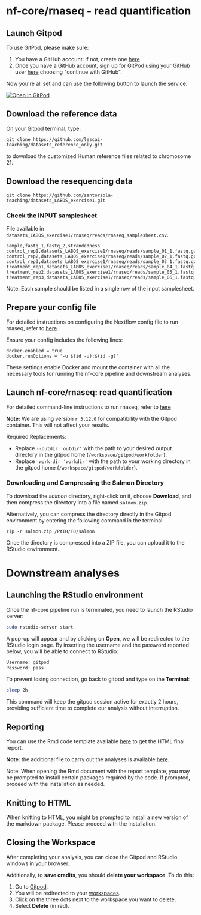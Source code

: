 # nf-core/rnaseq - read quantification



## Launch Gitpod


To use GitPod, please make sure:

1. You have a GitHub account: if not, create one [here](https://github.com/signup)
2. Once you have a GitHub account, sign up for GitPod using your GitHub user [here](https://gitpod.io/login/) choosing "continue with GitHub".

Now you're all set and can use the following button to launch the service:


[![Open in GitPod](https://img.shields.io/badge/Gitpod-%20Open%20in%20Gitpod-908a85?logo=gitpod)](https://gitpod.io/#https://github.com/santorsola-teaching/nf-core-gitpod-run)



## Download the reference data

On your Gitpod terminal, type:

```{bash}
git clone https://github.com/lescai-teaching/datasets_reference_only.git
```

to download the customized Human reference files related to chromosome 21.



## Download the resequencing data

```{bash}
git clone https://github.com/santorsola-teaching/datasets_LABOS_exercise1.git
```



### Check the INPUT samplesheet 

File available in ```datasets_LABOS_exercise1/rnaseq/reads/rnaseq_samplesheet.csv```.

```
sample,fastq_1,fastq_2,strandedness
control_rep1,datasets_LABOS_exercise1/rnaseq/reads/sample_01_1.fastq.gz,datasets_LABOS_exercise1/rnaseq/reads/sample_01_2.fastq.gz,unstranded
control_rep2,datasets_LABOS_exercise1/rnaseq/reads/sample_02_1.fastq.gz,datasets_LABOS_exercise1/rnaseq/reads/sample_02_2.fastq.gz,unstranded
control_rep3,datasets_LABOS_exercise1/rnaseq/reads/sample_03_1.fastq.gz,datasets_LABOS_exercise1/rnaseq/reads/sample_03_2.fastq.gz,unstranded
treatment_rep1,datasets_LABOS_exercise1/rnaseq/reads/sample_04_1.fastq.gz,datasets_LABOS_exercise1/rnaseq/reads/sample_04_2.fastq.gz,unstranded
treatment_rep2,datasets_LABOS_exercise1/rnaseq/reads/sample_05_1.fastq.gz,datasets_LABOS_exercise1/rnaseq/reads/sample_05_2.fastq.gz,unstranded
treatment_rep3,datasets_LABOS_exercise1/rnaseq/reads/sample_06_1.fastq.gz,datasets_LABOS_exercise1/rnaseq/reads/sample_06_2.fastq.gz,unstranded

```

Note:
Each sample should be listed in a single row of the input samplesheet.



## Prepare your config file


For detailed instructions on configuring the Nextflow config file to run rnaseq, refer to [here](https://github.com/santorsola-teaching/class-lab-adv-omics/blob/main/L18_rnaseq_gitpod/rnaseq_run_gitpod/rnaseq_nextflow.config).


Ensure your config includes the following lines:

```
docker.enabled = true
docker.runOptions = '-u $(id -u):$(id -g)'
```

These settings enable Docker and mount the container with all the necessary tools for running the nf-core pipeline and downstream analyses.


## Launch nf-core/rnaseq: read quantification

For detailed command-line instructions to run rnaseq, refer to [here](https://github.com/santorsola-teaching/class-lab-adv-omics/blob/main/L18_rnaseq_gitpod/rnaseq_run_gitpod/rnaseq_run.sh)


**Note:** We are using version `r 3.12.0` for compatibility with the Gitpod container. This will not affect your results.


Required Replacements:
- Replace ```--outdir 'outdir'``` with the path to your desired output directory in the gitpod home (```/workspace/gitpod/workfolder```).
- Replace ```-work-dir 'workdir'``` with the path to your working directory in the gitpod home (```/workspace/gitpod/workfolder```).

### Downloading and Compressing the Salmon Directory

To download the *salmon* directory, right-click on it, choose **Download**, and then compress the directory into a file named `salmon.zip`.

Alternatively, you can compress the directory directly in the Gitpod environment by entering the following command in the terminal:

```
zip -r salmon.zip /PATH/TO/salmon
```

Once the directory is compressed into a ZIP file, you can upload it to the RStudio environment.


# Downstream analyses

## Launching the RStudio environment

Once the nf-core pipeline run is terminated, you need to launch the RStudio server:

```bash
sudo rstudio-server start
```

A pop-up will appear and by clicking on **Open**, we will be redirected to the RStudio login page. By inserting the username and the password reported below, you will be able to connect to RStudio:

```bash
Username: gitpod
Password: pass
```

To prevent losing connection, go back to gitpod and type on the **Terminal**:

```bash
sleep 2h
```

This command will keep the gitpod session active for exactly 2 hours, providing sufficient time to complete our analysis without interruption.



## Reporting 

You can use the Rmd code template available [here](https://github.com/santorsola-teaching/class-lab-adv-omics/blob/main/L17_rnaseq_DEA_reporting/reporting_template/report_DEA_gcp.Rmd) to get the HTML final report. 


**Note**: the additional file to carry out the analyses is available [here](https://github.com/lescai-teaching/datasets_reference_only/blob/main/trascriptome/gencode.v29.transcripts_no-vers_chr21_tx2gene.txt).


Note: When opening the Rmd document with the report template, you may be prompted to install certain packages required by the code. If prompted, proceed with the installation as needed.


## Knitting to HTML
When knitting to HTML, you might be prompted to install a new version of the markdown package. Please proceed with the installation.



## Closing the Workspace

After completing your analysis, you can close the Gitpod and RStudio windows in your browser.

Additionally, to **save credits**, you should **delete your workspace**. To do this:

1. Go to [Gitpod](https://gitpod.io/).
2. You will be redirected to your [workspaces](https://gitpod.io/workspaces).
3. Click on the three dots next to the workspace you want to delete.
4. Select **Delete** (in red).










